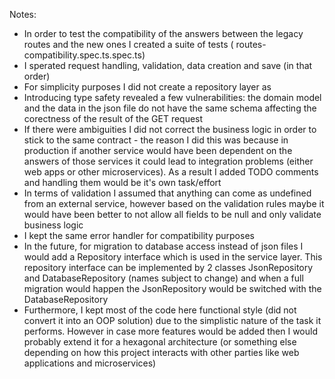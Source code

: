 Notes:
 - In order to test the compatibility of the answers between the legacy routes and the new ones I created a suite of tests (
    routes-compatibility.spec.ts.spec.ts)
 - I sperated request handling, validation, data creation and save (in that order)
 - For simplicity purposes I did not create a repository layer as 
 - Introducing type safety revealed a few vulnerabilities: the domain model and the data in the json file do not have the same schema affecting the corectness of the result of the GET request
 - If there were ambiguities I did not correct the business logic in order to stick to the same contract - the reason I did this was because in production if another service would have been dependent on the answers of those services it could lead to integration problems (either web apps or other microservices). As a result I added TODO comments and handling them would be it's own task/effort
 - In terms of validation I assumed that anything can come as undefined from an external service, however based on the validation rules maybe it would have been better to not allow all fields to be null and only validate business logic
 - I kept the same error handler for compatibility purposes
 - In the future, for migration to database access instead of json files I would add a Repository interface which is used in the service layer. This repository interface can be implemented by 2 classes JsonRepository and DatabaseRepository (names subject to change) and when a full migration would happen the JsonRepository would be switched with the DatabaseRepository
 - Furthermore, I kept most of the code here functional style (did not convert it into an OOP solution) due to the simplistic nature of the task it performs. However in case more features would be added then I would probably extend it for a hexagonal architecture (or something else depending on how this project interacts with other parties like web applications and microservices)